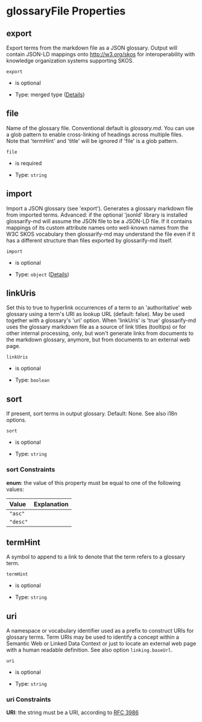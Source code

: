 # glossaryFile Properties



## export

Export terms from the markdown file as a JSON glossary. Output will contain JSON-LD mappings onto <http://w3.org/skos> for interoperability with knowledge organization systems supporting SKOS.

`export`

*   is optional

*   Type: merged type ([Details](schema-defs-glossaryfile-properties-export.md))

## file

Name of the glossary file. Conventional default is *glossary.md*. You can use a glob pattern to enable cross-linking of headings across multiple files. Note that 'termHint' and 'title' will be ignored if 'file' is a glob pattern.

`file`

*   is required

*   Type: `string`

## import

Import a JSON glossary (see 'export'). Generates a glossary markdown file from imported terms. Advanced: if the optional 'jsonld' library is installed glossarify-md will assume the JSON file to be a JSON-LD file. If it contains mappings of its custom attribute names onto well-known names from the W3C SKOS vocabulary then glossarify-md may understand the file even if it has a different structure than files exported by glossarify-md itself.

`import`

*   is optional

*   Type: `object` ([Details](schema-defs-glossaryfileimport.md))

## linkUris

Set this to true to hyperlink occurrences of a term to an 'authoritative' web glossary using a term's URI as lookup URL (default: false). May be used together with a glossary's 'uri' option. When 'linkUris' is 'true' glossarify-md uses the glossary markdown file as a source of link titles (tooltips) or for other internal processing, only, but won't generate links from documents to the markdown glossary, anymore, but from documents to an external web page.

`linkUris`

*   is optional

*   Type: `boolean`

## sort

If present, sort terms in output glossary. Default: None. See also i18n options.

`sort`

*   is optional

*   Type: `string`

### sort Constraints

**enum**: the value of this property must be equal to one of the following values:

| Value    | Explanation |
| :------- | :---------- |
| `"asc"`  |             |
| `"desc"` |             |

## termHint

A symbol to append to a link to denote that the term refers to a glossary term.

`termHint`

*   is optional

*   Type: `string`

## uri

A namespace or vocabulary identifier used as a prefix to construct URIs for glossary terms. Term URIs may be used to identify a concept within a Semantic Web or Linked Data Context or just to locate an external web page with a human readable definition. See also option `linking.baseUrl`.

`uri`

*   is optional

*   Type: `string`

### uri Constraints

**URI**: the string must be a URI, according to [RFC 3986](https://tools.ietf.org/html/rfc3986 "check the specification")
